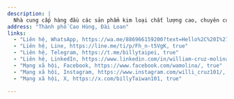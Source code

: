 ```yaml
---
description: |
  Nhà cung cấp hàng đầu các sản phẩm kim loại chất lượng cao, chuyên cung cấp nhiều loại vật liệu và hình thức khác nhau để đáp ứng các nhu cầu công nghiệp và thương mại đa dạng.
address: "Thành phố Cao Hùng, Đài Loan"
links:
  - "Liên hệ, WhatsApp, https://wa.me/886966159200?text=Hello%2C%20I%27m%20interested%20in%20learning%20more%20about%20your%20products, true"   
  - "Liên hệ, Line, https://line.me/ti/p/Fh_n-t5VgK, true" 
  - "Liên hệ, Telegram, https://t.me/billytaipei, true"
  - "Liên hệ, LinkedIn, https://www.linkedin.com/in/william-cruz-molina-39150347/, true"
  - "Mạng xã hội, Facebook, https://www.facebook.com/wamolina/, true"
  - "Mạng xã hội, Instagram, https://www.instagram.com/willi_cruz101/, true"
  - "Mạng xã hội, X, https://x.com/billyTaiwan101, true"
  
---
```


